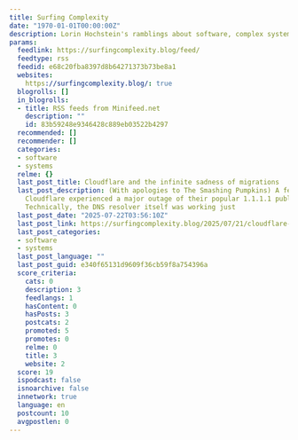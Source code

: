 ```yaml
---
title: Surfing Complexity
date: "1970-01-01T00:00:00Z"
description: Lorin Hochstein's ramblings about software, complex systems, and incidents.
params:
  feedlink: https://surfingcomplexity.blog/feed/
  feedtype: rss
  feedid: e68c20fba8397d8b64271373b73be8a1
  websites:
    https://surfingcomplexity.blog/: true
  blogrolls: []
  in_blogrolls:
  - title: RSS feeds from Minifeed.net
    description: ""
    id: 83b59248e9346428c889eb03522b4297
  recommended: []
  recommender: []
  categories:
  - software
  - systems
  relme: {}
  last_post_title: Cloudflare and the infinite sadness of migrations
  last_post_description: (With apologies to The Smashing Pumpkins) A few weeks ago,
    Cloudflare experienced a major outage of their popular 1.1.1.1 public DNS resolver.
    Technically, the DNS resolver itself was working just
  last_post_date: "2025-07-22T03:56:10Z"
  last_post_link: https://surfingcomplexity.blog/2025/07/21/cloudflare-and-the-infinite-sadness-of-migrations/
  last_post_categories:
  - software
  - systems
  last_post_language: ""
  last_post_guid: e340f65131d9609f36cb59f8a754396a
  score_criteria:
    cats: 0
    description: 3
    feedlangs: 1
    hasContent: 0
    hasPosts: 3
    postcats: 2
    promoted: 5
    promotes: 0
    relme: 0
    title: 3
    website: 2
  score: 19
  ispodcast: false
  isnoarchive: false
  innetwork: true
  language: en
  postcount: 10
  avgpostlen: 0
---
```

